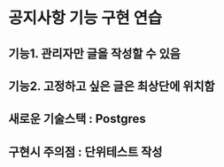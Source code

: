 # 공지사항 기능 구현 연습

## 기능1. 관리자만 글을 작성할 수 있음
## 기능2. 고정하고 싶은 글은 최상단에 위치함

## 새로운 기술스택 : Postgres
## 구현시 주의점 : 단위테스트 작성
